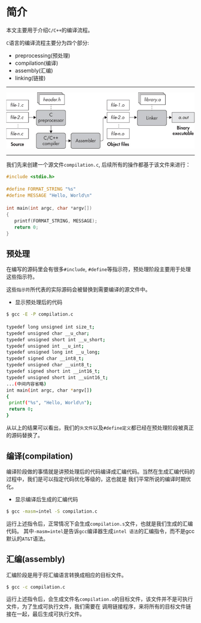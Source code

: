 # 简介

本文主要用于介绍`C/C++`的编译流程。

`C`语言的编译流程主要分为四个部分:

* preprocessing(预处理)
* compilation(编译)
* assembly(汇编)
* linking(链接)

---

![compilation phases](assert/compilation-phase.jpg)

---

我们先来创建一个源文件`compilation.c`, 后续所有的操作都基于该文件来进行：

```c
#include <stdio.h>

#define FORMAT_STRING "%s"
#define MESSAGE "Hello, World\n"

int main(int argc, char *argv[])
{
   printf(FORMAT_STRING, MESSAGE);
   return 0;
}
```

## 预处理

在编写的源码里会有很多`#include`, `#define`等指示符，预处理阶段主要用于处理这些指示符。

这些`指示符`所代表的实际源码会被替换到需要编译的源文件中。

* 显示预处理后的代码

```sh
$ gcc -E -P compilation.c

typedef long unsigned int size_t;
typedef unsigned char __u_char;
typedef unsigned short int __u_short;
typedef unsigned int __u_int;
typedef unsigned long int __u_long;
typedef signed char __int8_t;
typedef unsigned char __uint8_t;
typedef signed short int __int16_t;
typedef unsigned short int __uint16_t;
...(中间内容省略)
int main(int argc, char *argv[])
{
 printf("%s", "Hello, World\n");
 return 0;
}

```
从以上的结果可以看出，我们的`头文件`以及`#define定义`都已经在预处理阶段被真正的源码替换了。

## 编译(compilation)

编译阶段做的事情就是讲预处理后的代码编译成汇编代码。当然在生成汇编代码的过程中，我们是可以指定代码优化等级的，这也就是
我们平常所说的编译时期优化。

* 显示编译后生成的汇编代码

```sh
$ gcc -masm=intel -S compilation.c
```

运行上述指令后，正常情况下会生成`compilation.s`文件，也就是我们生成的汇编代码。
其中`-masm=intel`是告诉`gcc`编译器生成`intel 语法`的汇编指令，而不是gcc默认的`AT&T`语法。

## 汇编(assembly)

汇编阶段是用于将汇编语言转换成相应的目标文件。

```sh
$ gcc -c compilation.c
```

运行上述指令后，会生成文件名`compilation.o`的目标文件，该文件并不是可执行文件，为了生成可执行文件，我们需要在
调用链接程序，来将所有的目标文件链接在一起，最后生成可执行文件。



